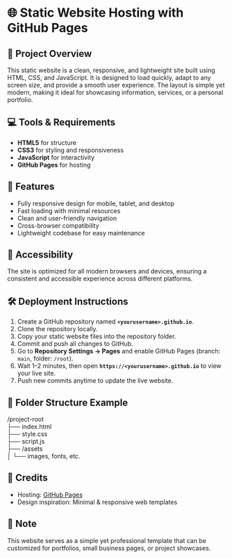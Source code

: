 # 🌐 Static Website Hosting with GitHub Pages

## 📌 Project Overview
This static website is a clean, responsive, and lightweight site built using HTML, CSS, and JavaScript. It is designed to load quickly, adapt to any screen size, and provide a smooth user experience. The layout is simple yet modern, making it ideal for showcasing information, services, or a personal portfolio.

## 💻 Tools & Requirements
- **HTML5** for structure
- **CSS3** for styling and responsiveness
- **JavaScript** for interactivity
- **GitHub Pages** for hosting

## 🧩 Features
- Fully responsive design for mobile, tablet, and desktop
- Fast loading with minimal resources
- Clean and user-friendly navigation
- Cross-browser compatibility
- Lightweight codebase for easy maintenance

## 📱 Accessibility
The site is optimized for all modern browsers and devices, ensuring a consistent and accessible experience across different platforms.

## 🛠️ Deployment Instructions
1. Create a GitHub repository named **`<yourusername>.github.io`**.
2. Clone the repository locally.
3. Copy your static website files into the repository folder.
4. Commit and push all changes to GitHub.
5. Go to **Repository Settings → Pages** and enable GitHub Pages (branch: `main`, folder: `/root`).
6. Wait 1–2 minutes, then open **`https://<yourusername>.github.io`** to view your live site.
7. Push new commits anytime to update the live website.

## 📁 Folder Structure Example
/project-root  
├── index.html  
├── style.css  
├── script.js  
├── /assets  
│   └── images, fonts, etc.

## 🙌 Credits
- Hosting: [GitHub Pages](https://pages.github.com/)
- Design inspiration: Minimal & responsive web templates

## 📣 Note
This website serves as a simple yet professional template that can be customized for portfolios, small business pages, or project showcases.
